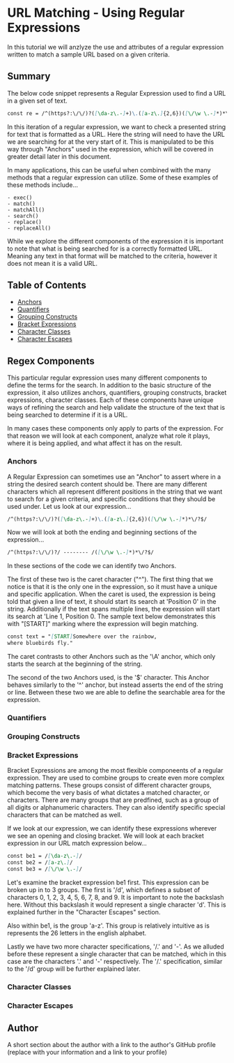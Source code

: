 # URL Matching - Using Regular Expressions

In this tutorial we will anzlyze the use and attributes of a regular expression written to match a sample URL based on a given criteria.

## Summary

The below code snippet represents a Regular Expression used to find a URL in a given set of text.

```md
const re = /^(https?:\/\/)?([\da-z\.-]+)\.([a-z\.]{2,6})([\/\w \.-]*)*\/?$/
```

In this iteration of a regular expression, we want to check a presented string for text that is formatted as a URL. Here the string will need to have the URL we are searching for at the very start of it. This is manipulated to be this way through "Anchors" used in the expression, which will be covered in greater detail later in this document.

In many applications, this can be useful when combined with the many methods that a regular expression can utilize. Some of these examples of these methods include...

    - exec()
    - match()
    - matchAll()
    - search()
    - replace()
    - replaceAll()

While we explore the different components of the expression it is important to note that what is being searched for is a correctly formatted URL. Meaning any text in that format will be matched to the criteria, however it does not mean it is a valid URL.

## Table of Contents

- [Anchors](#anchors)
- [Quantifiers](#quantifiers)
- [Grouping Constructs](#grouping-constructs)
- [Bracket Expressions](#bracket-expressions)
- [Character Classes](#character-classes)
- [Character Escapes](#character-escapes)

## Regex Components

This particular regular expression uses many different components to define the terms for the search. In addition to the basic structure of the expression, it also utilizes anchors, quantifiers, grouping constructs, bracket expressions, character classes. Each of these components have unique ways of refining the search and help validate the structure of the text that is being searched to determine if it is a URL.

In many cases these components only apply to parts of the expression. For that reason we will look at each component, analyze what role it plays, where it is being applied, and what affect it has on the result.

### Anchors
A Regular Expression can sometimes use an "Anchor" to assert where in a string the desired search content should be. There are many different characters which all represent different positions in the string that we want to search for a given criteria, and specific conditions that they should be used under. Let us look at our expression...

```md
/^(https?:\/\/)?([\da-z\.-]+)\.([a-z\.]{2,6})([\/\w \.-]*)*\/?$/
```

Now we will look at both the ending and beginning sections of the expression...

```md
/^(https?:\/\/)?/ -------- /([\/\w \.-]*)*\/?$/
```

In these sections of the code we can identify two Anchors.

The first of these two is the caret character ("^"). The first thing that we notice is that it is the only one in the expression, so it must have a unique and specific application. When the caret is used, the expression is being told that given a line of text, it should start its search at 'Position 0' in the string. Additionally if the text spans multiple lines, the expression will start its search at 'Line 1, Position 0. The sample text below demonstrates this with "[START]" marking where the expression will begin matching.

```md
const text = "[START]Somewhere over the rainbow,
where bluebirds fly."
```

The caret contrasts to other Anchors such as the '\A' anchor, which only starts the search at the beginning of the string.

The second of the two Anchors used, is the '$' character. This Anchor behaves similarly to the '^' anchor, but instead asserts the end of the string or line. Between these two we are able to define the searchable area for the expression.

### Quantifiers



### Grouping Constructs

### Bracket Expressions

Bracket Expressions are among the most flexible componeents of a regular expression. They are used to combine groups to create even more complex matching patterns. These groups consist of different character groups, which become the very basis of what dictates a matched character, or characters. There are many groups that are predfined, such as a group of all digits or alphanumeric characters. They can also identify specific special characters that can be matched as well.

If we look at our expression, we can identify these expressions wherever we see an opening and closing bracket. We will look at each bracket expression in our URL match expression below...

```md
const be1 = /[\da-z\.-]/
const be2 = /[a-z\.]/
const be3 = /[\/\w \.-]/
```

Let's examine the bracket expression be1 first. This expression can be broken up in to 3 groups. The first is '/d', which defines a subset of characters 0, 1, 2, 3, 4, 5, 6, 7, 8, and 9. It is important to note the backslash here. Without this backslash it would represent a single character 'd'. This is explained further in the "Character Escapes" section.

Also within be1, is the group 'a-z'. This group is relatively intuitive as is represents the 26 letters in the english alphabet.

Lastly we have two more character specifications, '/.' and '-'. As we alluded before these represent a single character that can be matched, which in this case are the characters '.' and '-' respectively. The '/.' specification, similar to the '/d' group will be further explained later.

### Character Classes

### Character Escapes

## Author

A short section about the author with a link to the author's GitHub profile (replace with your information and a link to your profile)
